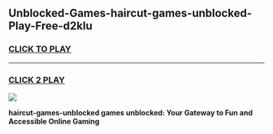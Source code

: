 
## Unblocked-Games-haircut-games-unblocked-Play-Free-d2klu
<h3>
<a href="https://premium76.site?title=haircut-games-unblocked&ref=19M">CLICK TO PLAY</a></h3>
<hr>

<h3>
<a href="https://premium76.site?title=haircut-games-unblocked&ref=19M">CLICK 2 PLAY</a>
  
</h3>

<a href="https://premium76.site?title=haircut-games-unblocked&ref=19M"><img src="https://clearcache.store/games.png"></a>


**haircut-games-unblocked games unblocked: Your Gateway to Fun and Accessible Online Gaming**
